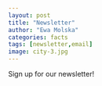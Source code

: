 ```yaml
---
layout: post
title: "Newsletter"
author: "Ewa Molska"
categories: facts
tags: [newsletter,email]
image: city-3.jpg
---
```


Sign up for our newsletter!
